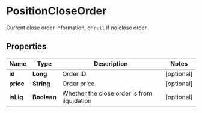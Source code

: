 
# PositionCloseOrder

Current close order information, or `null` if no close order

## Properties

Name | Type | Description | Notes
------------ | ------------- | ------------- | -------------
**id** | **Long** | Order ID |  [optional]
**price** | **String** | Order price |  [optional]
**isLiq** | **Boolean** | Whether the close order is from liquidation |  [optional]

